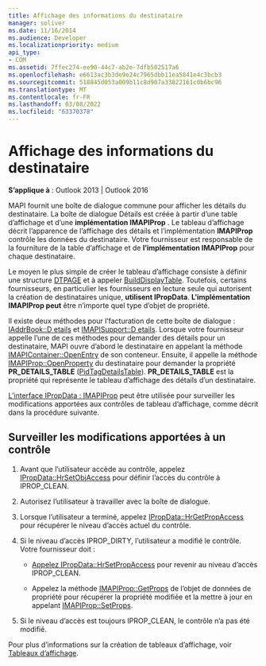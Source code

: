 ```yaml
---
title: Affichage des informations du destinataire
manager: soliver
ms.date: 11/16/2014
ms.audience: Developer
ms.localizationpriority: medium
api_type:
- COM
ms.assetid: 7ffec274-ee90-44c7-ab2e-7dfb502517a6
ms.openlocfilehash: e6613ac3b3de9e24c7965dbb11ea5841e4c3bcb3
ms.sourcegitcommit: 518845d053a009b11c8d907a33822161c0b6bc96
ms.translationtype: MT
ms.contentlocale: fr-FR
ms.lasthandoff: 03/08/2022
ms.locfileid: "63370378"
---
```

# <a name="displaying-recipient-information"></a>Affichage des informations du destinataire

**S’applique à** : Outlook 2013 | Outlook 2016 
  
MAPI fournit une boîte de dialogue commune pour afficher les détails du destinataire. La boîte de dialogue Détails est créée à partir d’une table d’affichage et d’une **implémentation IMAPIProp** . Le tableau d’affichage décrit l’apparence de l’affichage des détails et l’implémentation **IMAPIProp** contrôle les données du destinataire. Votre fournisseur est responsable de la fourniture de la table d’affichage et de **l’implémentation IMAPIProp** pour chaque destinataire. 
  
Le moyen le plus simple de créer le tableau d’affichage consiste à définir une structure [DTPAGE](dtpage.md) et à appeler [BuildDisplayTable](builddisplaytable.md). Toutefois, certains fournisseurs, en particulier les fournisseurs en lecture seule qui autorisent la création de destinataires unique, **utilisent IPropData**. **L’implémentation IMAPIProp peut** être n’importe quel type d’objet de propriété. 
  
Il existe deux méthodes pour l’facturation de cette boîte de dialogue : [IAddrBook::D etails](iaddrbook-details.md) et [IMAPISupport::D etails](imapisupport-details.md). Lorsque votre fournisseur appelle l’une de ces méthodes pour demander des détails pour un destinataire, MAPI ouvre d’abord le destinataire en appelant la méthode [IMAPIContainer::OpenEntry](imapicontainer-openentry.md) de son conteneur. Ensuite, il appelle la méthode [IMAPIProp::OpenProperty](imapiprop-openproperty.md) du destinataire pour demander la propriété **PR_DETAILS_TABLE** ([PidTagDetailsTable](pidtagdetailstable-canonical-property.md)). **PR_DETAILS_TABLE** est la propriété qui représente le tableau d’affichage des détails d’un destinataire. 
  
[L’interface IPropData : IMAPIProp](ipropdataimapiprop.md) peut être utilisée pour surveiller les modifications apportées aux contrôles de tableau d’affichage, comme décrit dans la procédure suivante. 
  
## <a name="monitor-changes-to-a-control"></a>Surveiller les modifications apportées à un contrôle
  
1. Avant que l’utilisateur accède au contrôle, appelez [IPropData::HrSetObjAccess](ipropdata-hrsetobjaccess.md) pour définir l’accès du contrôle à IPROP_CLEAN. 
    
2. Autorisez l’utilisateur à travailler avec la boîte de dialogue. 
    
3. Lorsque l’utilisateur a terminé, appelez [IPropData::HrGetPropAccess](ipropdata-hrgetpropaccess.md) pour récupérer le niveau d’accès actuel du contrôle. 
    
4. Si le niveau d’accès IPROP_DIRTY, l’utilisateur a modifié le contrôle. Votre fournisseur doit :
    
   - [Appelez IPropData::HrSetPropAccess](ipropdata-hrsetpropaccess.md) pour revenir au niveau d’accès IPROP_CLEAN. 
    
   - Appelez la méthode [IMAPIProp::GetProps](imapiprop-getprops.md) de l’objet de données de propriété pour récupérer la propriété modifiée et la mettre à jour en appelant [IMAPIProp::SetProps](imapiprop-setprops.md).
    
5. Si le niveau d’accès est toujours IPROP_CLEAN, le contrôle n’a pas été modifié. 
    
Pour plus d’informations sur la création de tableaux d’affichage, voir [Tableaux d’affichage](display-tables.md).
  

